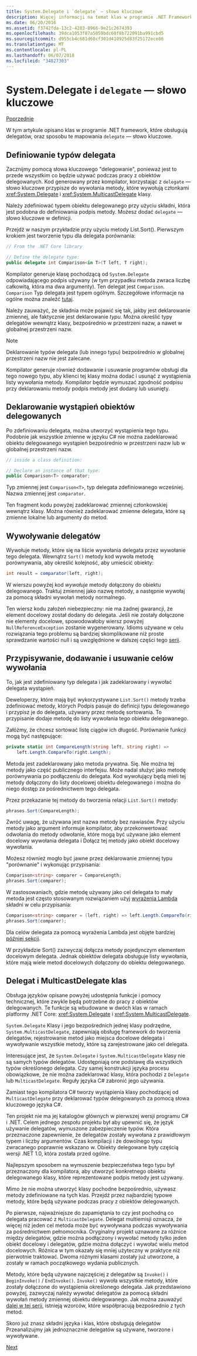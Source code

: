 ```yaml
---
title: System.Delegate i `delegate` — słowo kluczowe
description: Więcej informacji na temat klas w programie .NET Framework, które obsługują delegatów oraz sposobu mapowania tych — słowo kluczowe "delegowanie".
ms.date: 06/20/2016
ms.assetid: f3742fda-13c2-4283-8966-9e21c2674393
ms.openlocfilehash: 39dca1053f87a5059bdc60f8b722091ba991cbd5
ms.sourcegitcommit: d955cb4c681d68cf301d410925d83f25172ece86
ms.translationtype: MT
ms.contentlocale: pl-PL
ms.lasthandoff: 06/07/2018
ms.locfileid: "34827303"
---
```

# <a name="systemdelegate-and-the-delegate-keyword"></a>System.Delegate i `delegate` — słowo kluczowe

[Poprzednie](delegates-overview.md)

W tym artykule opisano klas w programie .NET framework, które obsługują delegatów, oraz sposobu te mapowania `delegate` — słowo kluczowe.

## <a name="defining-delegate-types"></a>Definiowanie typów delegata

Zacznijmy pomocą słowa kluczowego "delegowanie", ponieważ jest to przede wszystkim co będzie używać podczas pracy z obiektów delegowanych. Kod generowany przez kompilator, korzystając z `delegate` — słowo kluczowe przypisze do wywołania metody, które wywołują członkami <xref:System.Delegate> i <xref:System.MulticastDelegate> klasy. 

Należy zdefiniować typem obiektu delegowanego przy użyciu składni, która jest podobna do definiowania podpis metody. Możesz dodać `delegate` — słowo kluczowe w definicji.

Przejdź w naszym przykładzie przy użyciu metody List.Sort(). Pierwszym krokiem jest tworzenie typu dla delegata porównania:

```csharp
// From the .NET Core library

// Define the delegate type:
public delegate int Comparison<in T>(T left, T right);
```

Kompilator generuje klasę pochodzącą od `System.Delegate` odpowiadającego podpis używany (w tym przypadku metoda zwraca liczbę całkowitą, która ma dwa argumenty). Ten delegat jest `Comparison`. `Comparison` Typ delegata jest typem ogólnym. Szczegółowe informacje na ogólne można znaleźć [tutaj](generics.md).

Należy zauważyć, że składnia może pojawić się tak, jakby jest deklarowanie zmiennej, ale faktycznie jest deklarowanie *typu*. Można określić typy delegatów wewnątrz klasy, bezpośrednio w przestrzeni nazw, a nawet w globalnej przestrzeni nazw.

> [!NOTE]
> Deklarowanie typów delegata (lub innego typu) bezpośrednio w globalnej przestrzeni nazw nie jest zalecane. 

Kompilator generuje również dodawanie i usuwanie programów obsługi dla tego nowego typu, aby klienci tej klasy można dodać i usunąć z wystąpienia listy wywołania metody. Kompilator będzie wymuszać zgodność podpisu przy deklarowaniu metody podpis metody jest dodany lub usunięty. 

## <a name="declaring-instances-of-delegates"></a>Deklarowanie wystąpień obiektów delegowanych

Po zdefiniowaniu delegata, można utworzyć wystąpienia tego typu.
Podobnie jak wszystkie zmienne w języku C# nie można zadeklarować obiektu delegowanego wystąpień bezpośrednio w przestrzeni nazw lub w globalnej przestrzeni nazw.

```csharp
// inside a class definition:

// Declare an instance of that type:
public Comparison<T> comparator;
```

Typ zmiennej jest `Comparison<T>`, typ delegata zdefiniowanego wcześniej. Nazwa zmiennej jest `comparator`.
 
 Ten fragment kodu powyżej zadeklarować zmiennej członkowskiej wewnątrz klasy. Można również zadeklarować zmienne delegata, które są zmienne lokalne lub argumenty do metod.

## <a name="invoking-delegates"></a>Wywoływanie delegatów

Wywołuje metody, które się na liście wywołania delegata przez wywołanie tego delegata. Wewnątrz `Sort()` metody kod wywoła metodę porównywania, aby określić kolejność, aby umieścić obiekty:

```csharp
int result = comparator(left, right);
```

W wierszu powyżej kod *wywołuje* metody dołączony do obiektu delegowanego.
Traktuj zmiennej jako nazwę metody, a następnie wywołaj za pomocą składni wywołań metody normalnego.

Ten wiersz kodu założeń niebezpieczny: nie ma żadnej gwarancji, że element docelowy został dodany do delegata. Jeśli nie zostały dołączone nie elementy docelowe, spowodowałoby wiersz powyżej `NullReferenceException` zostanie wygenerowany. Idioms używane w celu rozwiązania tego problemu są bardziej skomplikowane niż proste sprawdzanie wartości null i są uwzględnione w dalszej części tego [serii](delegates-patterns.md).

## <a name="assigning-adding-and-removing-invocation-targets"></a>Przypisywanie, dodawanie i usuwanie celów wywołania

To, jak jest zdefiniowany typ delegata i jak zadeklarowany i wywołać delegata wystąpień.

Deweloperzy, które mają być wykorzystywane `List.Sort()` metody trzeba zdefiniować metody, których Podpis pasuje do definicji typu delegowanego i przypisz je do delegata, używany przez metodę sortowania. To przypisanie dodaje metodę do listy wywołania tego obiektu delegowanego.

Załóżmy, że chcesz sortować listę ciągów ich długość. Porównanie funkcji mogą być następujące:

```csharp
private static int CompareLength(string left, string right) =>
    left.Length.CompareTo(right.Length);
```

Metoda jest zadeklarowany jako metoda prywatna. Się. Nie można tej metody jako część publicznego interfejsu. Może nadal służyć jako metodę porównywania po podłączeniu do delegata. Kod wywołujący będą mieli tej metody dołączony do listy docelowej obiektu delegowanego i można do niego dostęp za pośrednictwem tego delegata.

Przez przekazanie tej metody do tworzenia relacji `List.Sort()` metody:

```csharp
phrases.Sort(CompareLength);
```

Zwróć uwagę, że używana jest nazwa metody bez nawiasów. Przy użyciu metody jako argument informuje kompilator, aby przekonwertować odwołania do metody odwołanie, które mogą być używane jako element docelowy wywołania delegata i Dołącz tej metody jako obiekt docelowy wywołania.

Możesz również mogło być jawne przez deklarowanie zmiennej typu "porównanie<string>" i wykonując przypisania:

```csharp
Comparison<string> comparer = CompareLength;
phrases.Sort(comparer);
```

W zastosowaniach, gdzie metodę używany jako cel delegata to mały metoda jest często stosowanym rozwiązaniem użyj [wyrażenia Lambda](lambda-expressions.md) składni w celu przypisania:

```csharp
Comparison<string> comparer = (left, right) => left.Length.CompareTo(right.Length);
phrases.Sort(comparer);
```

Dla celów delegata za pomocą wyrażenia Lambda jest objęte bardziej [później sekcji](delegates-patterns.md).

W przykładzie Sort() zazwyczaj dołącza metody pojedynczym elementem docelowym delegata. Jednak obiektów delegata obsługuje listy wywołania, które mają wiele metod docelowych dołączony do obiektu delegowanego.

## <a name="delegate-and-multicastdelegate-classes"></a>Delegat i MulticastDelegate klas

Obsługa języków opisane powyżej udostępnia funkcje i pomocy technicznej, które zwykle będą potrzebne do pracy z obiektów delegowanych. Te funkcje są wbudowane w dwóch klas w ramach platformy .NET Core: <xref:System.Delegate> i <xref:System.MulticastDelegate>.

`System.Delegate` Klasy i jego bezpośrednich jednej klasy podrzędne, `System.MulticastDelegate`, zapewniają obsługę framework do tworzenia delegatów, rejestrowanie metod jako miejsca docelowe delegata i wywoływanie wszystkie metody, które są zarejestrowane jako cel delegata. 

Interesujące jest, że `System.Delegate` i `System.MulticastDelegate` klasy nie są samych typów delegatów. Udostępniają one podstawę dla wszystkich typów określonego delegata. Czy samej konstrukcji języka procesu obowiązkowe, że nie można zadeklarować klasy, która pochodzi z `Delegate` lub `MulticastDelegate`. Reguły języka C# zabronić jego używania.
 
Zamiast tego kompilatora C# tworzy wystąpienia klasy pochodzącej od `MulticastDelegate` przy deklarować typów delegowanych za pomocą słowa kluczowego języka C#.

Ten projekt nie ma jej katalogów głównych w pierwszej wersji programu C# i .NET. Celem jednego zespołu projektu był aby upewnić się, że język używanie delegatów, wymuszone zabezpieczenie typów. Która przeznaczone zapewnienie, że delegatów zostały wywołana z prawidłowym typem i liczby argumentów. Czas kompilacji i że dowolnego typu zwracanego poprawnie wskazano w. Obiekty delegowane były częścią wersji .NET 1.0, która została przed ogólne.

Najlepszym sposobem na wymuszenie bezpieczeństwa tego typu był przeznaczony dla kompilatora, aby utworzyć konkretnego obiektu delegowanego klasy, które reprezentowane podpis metody jest używany.

Mimo że nie można utworzyć klasy pochodne bezpośrednio, używasz metody zdefiniowane na tych klas. Przejdź przez najbardziej typowe metody, które będą używane podczas pracy z obiektów delegowanych.

Po pierwsze, najważniejsze do zapamiętania to czy jest pochodną co delegata pracować z `MulticastDelegate`. Delegat multiemisji oznacza, że więcej niż jeden cel metoda może być wywoływana podczas wywoływania za pośrednictwem pełnomocnika. Oryginalny projekt uznawane za różnice między delegatów, gdzie można podłączony i wywołać metody tylko jeden obiekt docelowy i delegatów, gdzie można dołączyć i wywołać wielu metod docelowych. Różnica w tym okazały się mniej użyteczny w praktyce niż pierwotnie traktować. Dwoma różnymi klasami zostały już utworzone, a zostały w ramach początkowego wydania publicznych.

Metody, które będą używane najczęściej z delegatów są `Invoke()` i `BeginInvoke()`  /  `EndInvoke()`. `Invoke()` wywoła wszystkie metody, które zostały dołączone do wystąpienia określonego delegata. Jak przedstawiono powyżej, zazwyczaj należy wywołać delegatów za pomocą składni wywołań metody zmiennej obiektu delegowanego. Jak można zauważyć [dalej w tej serii](delegates-patterns.md), istnieją wzorców, które współpracują bezpośrednio z tych metod.

Skoro już znasz składni języka i klas, które obsługują delegatów Przeanalizujmy jak jednoznacznie delegatów są używane, tworzone i wywoływane.

[Next](delegates-strongly-typed.md)
